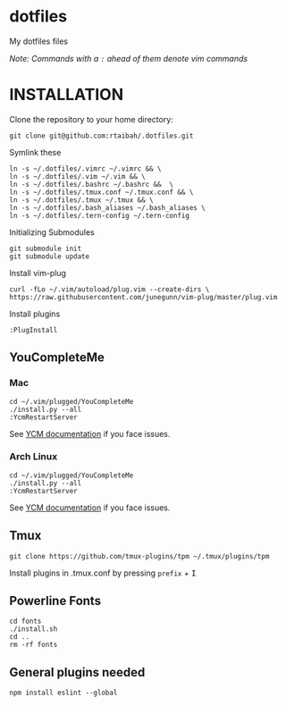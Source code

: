 dotfiles
=========

My dotfiles files

_Note: Commands with a `:` ahead of them denote vim commands_

# INSTALLATION 

Clone the repository to your home directory:

    git clone git@github.com:rtaibah/.dotfiles.git
    

Symlink these

    ln -s ~/.dotfiles/.vimrc ~/.vimrc && \
    ln -s ~/.dotfiles/.vim ~/.vim && \
    ln -s ~/.dotfiles/.bashrc ~/.bashrc &&  \
    ln -s ~/.dotfiles/.tmux.conf ~/.tmux.conf && \
    ln -s ~/.dotfiles/.tmux ~/.tmux && \
    ln -s ~/.dotfiles/.bash_aliases ~/.bash_aliases \
    ln -s ~/.dotfiles/.tern-config ~/.tern-config

Initializing Submodules

	git submodule init
	git submodule update

Install vim-plug

	curl -fLo ~/.vim/autoload/plug.vim --create-dirs \
    https://raw.githubusercontent.com/junegunn/vim-plug/master/plug.vim

Install plugins

	:PlugInstall


## YouCompleteMe

### Mac

	cd ~/.vim/plugged/YouCompleteMe
	./install.py --all
	:YcmRestartServer

See [YCM documentation](https://github.com/Valloric/YouCompleteMe#mac-os-x) if you face issues.

### Arch Linux

	cd ~/.vim/plugged/YouCompleteMe
	./install.py --all
	:YcmRestartServer

See [YCM documentation](https://github.com/Valloric/YouCompleteMe#ubuntu-linux-x64) if you face issues.

## Tmux

	git clone https://github.com/tmux-plugins/tpm ~/.tmux/plugins/tpm

Install plugins in .tmux.conf by pressing `prefix` + <kbd>I</kbd>

## Powerline Fonts

	cd fonts
	./install.sh
	cd ..
	rm -rf fonts

## General plugins needed

	npm install eslint --global


